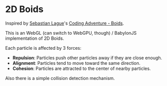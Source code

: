 # 2D Boids

Inspired by [Sebastian Lague](https://github.com/SebLague/Boids/tree/master)'s [Coding Adventure - Boids](https://www.youtube.com/watch?v=bqtqltqcQhw).

This is an WebGL (can switch to WebGPU, though) / BabylonJS implementation of 2D Boids.

Each particle is affected by 3 forces:

- **Repulsion**: Particles push other particles away if they are close enough.
- **Alignment**: Particles tend to move toward the same direction.
- **Cohesion**: Particles are attracted to the center of nearby particles.

Also there is a simple collision detection mechanism.

